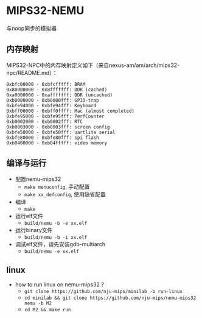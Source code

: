# MIPS32-NEMU

与noop同步的模拟器

## 内存映射

MIPS32-NPC中的内存映射定义如下（来自nexus-am/am/arch/mips32-npc/README.md）：
```
0xbfc00000 - 0xbfcfffff: BRAM
0x80000000 - 0x8fffffff: DDR (cached)
0xa0000000 - 0xafffffff: DDR (uncached)
0xb0000000 - 0xb0000fff: GPIO-trap
0xbfe94000 - 0xbfe94fff: Keyboard
0xbff00000 - 0xbff0ffff: Mac (almost completed)
0xbfe95000 - 0xbfe95fff: PerfCounter
0xb0002000 - 0xb0002fff: RTC
0xb0003000 - 0xb0003fff: screen config
0xbfe50000 - 0xbfe50fff: uartlite serial
0xbfe80000 - 0xbfe80fff: spi flash
0xb0400000 - 0xb04fffff: video memory
```

## 编译与运行

* 配置nemu-mips32
  * `make menuconfig`, 手动配置
  * `make xx_defconfig`, 使用缺省配置
* 编译
  * `make`
* 运行elf文件
  * `build/nemu -b -e xx.elf`
* 运行binary文件
  * `build/nemu -b -i xx.elf`
* 调试elf文件，请先安装gdb-multiarch
  * `build/nemu -e xx.elf`

## linux

* how to run linux on nemu-mips32 ?
  * `git clone https://github.com/nju-mips/minilab -b run-linux`
  * `cd minilab && git clone https://github.com/nju-mips/nemu-mips32 nemu -b M2`
  * `cd M2 && make run`


